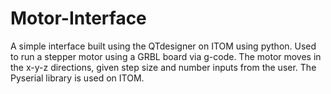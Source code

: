 # Motor-Interface
A simple interface built using the QTdesigner on ITOM using python. Used to run a stepper motor using a GRBL board via g-code. The motor moves in the x-y-z directions, given step size and number inputs from the user. The Pyserial library is used on ITOM. 
